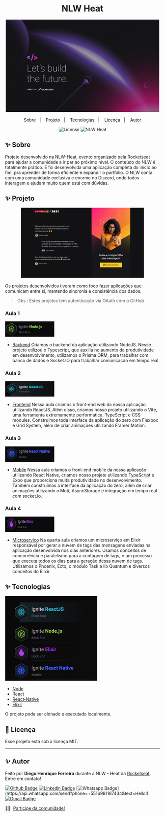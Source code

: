 <h1 align="center">NLW Heat</h1>

<p align="center">
  <img src="./assets/nlw.jpg" width="500">
</p>

<p align="center">
  <a href="#-sobre">Sobre</a>&nbsp;&nbsp;&nbsp;|&nbsp;&nbsp;&nbsp;
  <a href="#-projeto">Projeto</a>&nbsp;&nbsp;&nbsp;|&nbsp;&nbsp;&nbsp;
  <a href="#-tecnologias">Tecnologias</a>&nbsp;&nbsp;&nbsp;|&nbsp;&nbsp;&nbsp;
  <a href="#-licença">Licença</a>&nbsp;&nbsp;&nbsp;|&nbsp;&nbsp;&nbsp;
  <a href="#-autor">Autor</a>
</p>

<p align="center">
  <img alt="License" src="https://img.shields.io/static/v1?label=license&message=MIT&color=8257E5&labelColor=000000">
  <img src="https://img.shields.io/static/v1?label=NLW&message=Heat&color=8257E5&labelColor=000000" alt="NLW Heat" />
</p>



## ✨ Sobre


Projeto desenvolvido na NLW-Heat, evento organizado pela Rocketseat para ajudar a comunidade a ir par ao próximo nível.
O conteúdo do NLW é totalmente prático. E foi desenvolvida uma aplicação completa do início ao fim, pra aprender de forma eficiente e expandir o portfólio.
O NLW conta com uma comunidade exclusiva e enorme no Discord, onde todos interagem e ajudam muito quem está com dúvidas.



## ✨ Projeto
<p align="center">
  <img src="./assets/homeWeb.png" width="400">
  <!-- <img src="./assets/homeApp.png" width="250"> -->
</p>
Os projetos desenvolvidos tiveram como foco fazer aplicações que comunicam entre si, mantendo sincronia e consistência dos dados.

> Obs.: Estes projetos tem autenticação via OAuth com o GitHub


### Aula 1    
<img src="./assets/node.png" width="160" height="50">

- [Backend](https://github.com/diegohfcelestino/nlw_heat/tree/main/node)
Criamos o backend da aplicação utilizando NodeJS. Nesse projeto utilizou o Typescript, que auxilia no aumento da produtividade em desenvolvimento, utilizamos o Prisma ORM, para trabalhar com banco de dados e Socket.IO para trabalhar comunicação em tempo real.


### Aula 2    
<img src="./assets/react.png" width="160" height="50">

- [Frontend](https://github.com/diegohfcelestino/nlw_heat/tree/main/react-js)
Nessa aula criamos o front-end web da nossa aplicação utilizando ReactJS. Além disso, criamos nosso projeto utilizando o Vite, uma ferramenta extremamente performática, TypeScript e CSS modules. Construímos toda interface da aplicação do zero com Flexbox e Grid System, além de criar animações utilizando Framer Motion.


### Aula 3    
<img src="./assets/reactNative.png" width="160" height="50">

- [Mobile](https://github.com/diegohfcelestino/nlw_heat/tree/main/react-js)
Nessa aula criamos o front-end mobile da nossa aplicação utilizando React Native, criamos nosso projeto utilizando TypeScript e Expo que proporciona muita produtividade no desenvolvimento. Também construímos a interface da aplicação do zero, além de criar animações utilizando o Moti, AsyncStorage e integração em tempo real com socket.io.


### Aula 4    
<img src="./assets/elixir.png" width="160" height="50">

- [Microserviço](https://github.com/diegohfcelestino/nlw_heat/tree/main/heat_tags)
Na quarta aula criamos um microserviço em Elixir responsável por gerar a nuvem de tags das mensagens enviadas na aplicação desenvolvida nos dias anteriores. Usamos conceitos de concorrência e paralelismo para a contagem de tags, e um processo que executa todos os dias para a geração dessa nuvem de tags. Utilizamos o Phoenix, Ecto, o módulo Task a lib Quantum e diversos conceitos do Elixir.




## ✨ Tecnologias

<img src="./assets/tecnologias.png" alt="tecnologias" width="300"/>

- [Node](https://nodejs.org/en/)
- [React](https://reactjs.org/)
- [React-Native](https://reactjs.org/)
- [Elixir](https://reactjs.org/)
  



O projeto pode ser clonado e executado localmente.



## 📄 Licença

Esse projeto está sob a licença MIT.

---

## ✨ Autor

Feito por **Diego Henrique Ferreira** durante a NLW - Heat da [Rocketseat](https://www.rocketseat.com.br/).
Entre em contato!

[![Github Badge](https://img.shields.io/badge/-Github-000?style=flat-square&logo=Github&logoColor=white&link=link_do_seu_perfil_no_github)](https://github.com/diegohfcelestino)
[![Linkedin Badge](https://img.shields.io/badge/-LinkedIn-blue?style=flat-square&logo=Linkedin&logoColor=white&link=https://www.linkedin.com/in/diego-ferreira-34b6348b/)](https://www.linkedin.com/in/diego-ferreira-34b6348b/)
[![Whatsapp Badge](https://img.shields.io/badge/-Whatsapp-4CA143?style=flat-square&labelColor=4CA143&logo=whatsapp&logoColor=white&link=https://api.whatsapp.com/send?phone=+5516991187434&text=Hello!)](https://api.whatsapp.com/send?phone=+5516991187434&text=Hello!)
[![Gmail Badge](https://img.shields.io/badge/-Gmail-c14438?style=flat-square&logo=Gmail&logoColor=white&link=mailto:diegohfcelestino@gmail.com)](mailto:diegohfcelestino@gmail.com)


👋🏻 &nbsp;[Participe da comunidade!](https://discordapp.com/invite/gCRAFhc)